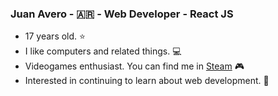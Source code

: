 ### Juan Avero - 🇦🇷 - Web Developer - React JS

- 17 years old. :star:
- I like computers and related things. :computer:
- Videogames enthusiast. You can find me in [Steam](https://steamcommunity.com/id/juaan_av/) :video_game:
- Interested in continuing to learn about web development. :rocket:
